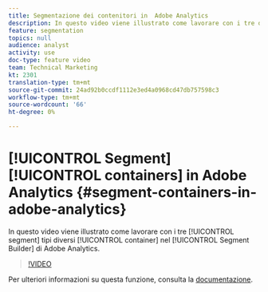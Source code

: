 ```yaml
---
title: Segmentazione dei contenitori in  Adobe Analytics
description: In questo video viene illustrato come lavorare con i tre diversi tipi di contenitori segmenti nel Generatore di segmenti di  Adobe Analytics.
feature: segmentation
topics: null
audience: analyst
activity: use
doc-type: feature video
team: Technical Marketing
kt: 2301
translation-type: tm+mt
source-git-commit: 24ad92b0ccdf1112e3ed4a0968cd47db757598c3
workflow-type: tm+mt
source-wordcount: '66'
ht-degree: 0%

---
```



# [!UICONTROL Segment] [!UICONTROL containers] in  Adobe Analytics {#segment-containers-in-adobe-analytics}

In questo video viene illustrato come lavorare con i tre [!UICONTROL segment] tipi diversi [!UICONTROL container] nel [!UICONTROL Segment Builder] di  Adobe Analytics.

>[!VIDEO](https://video.tv.adobe.com/v/25401/?quality=12)

Per ulteriori informazioni su questa funzione, consulta la [documentazione](https://marketing.adobe.com/resources/help/en_US/analytics/segment/index.html?f=seg_build_ui).
